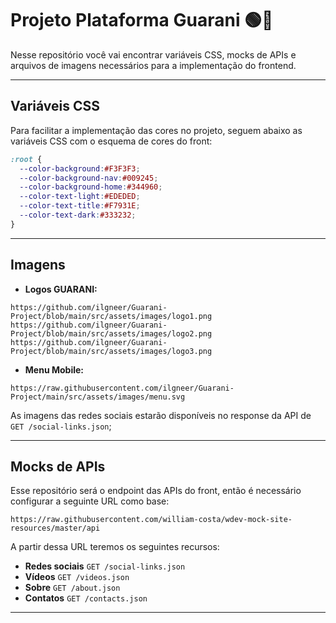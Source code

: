 # Projeto Plataforma Guarani 🟢🏹

Nesse repositório você vai encontrar variáveis CSS, mocks de APIs e arquivos de imagens necessários para a implementação do frontend.

___________________


## Variáveis CSS

Para facilitar a implementação das cores no projeto, seguem abaixo as variáveis CSS com o esquema de cores do front:
```css
:root {
  --color-background:#F3F3F3;
  --color-background-nav:#009245;
  --color-background-home:#344960;
  --color-text-light:#EDEDED;
  --color-text-title:#F7931E;
  --color-text-dark:#333232;
}
```

___________________

## Imagens

* **Logos GUARANI:**  
```
https://github.com/ilgneer/Guarani-Project/blob/main/src/assets/images/logo1.png
https://github.com/ilgneer/Guarani-Project/blob/main/src/assets/images/logo2.png
https://github.com/ilgneer/Guarani-Project/blob/main/src/assets/images/logo3.png
```

* **Menu Mobile:**
```
https://raw.githubusercontent.com/ilgneer/Guarani-Project/main/src/assets/images/menu.svg
```

As imagens das redes sociais estarão disponíveis no response da API de `GET /social-links.json`;
___________________

## Mocks de APIs

Esse repositório será o endpoint das APIs do front, então é necessário configurar a seguinte URL como base:
```
https://raw.githubusercontent.com/william-costa/wdev-mock-site-resources/master/api
```

A partir dessa URL teremos os seguintes recursos:
* **Redes sociais** `GET /social-links.json`
* **Vídeos** `GET /videos.json`
* **Sobre** `GET /about.json`
* **Contatos** `GET /contacts.json`

___________________
